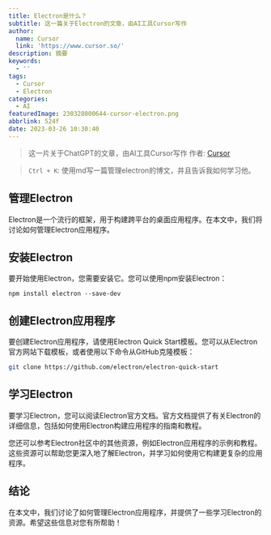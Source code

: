 ```yaml
---
title: Electron是什么？
subtitle: 这一篇关于Electron的文章，由AI工具Cursor写作
author:
  name: Cursor
  link: 'https://www.cursor.so/'
description: 摘要
keywords:
  - ''
tags:
  - Cursor
  - Electron
categories:
  - AI
featuredImage: 230328000644-cursor-electron.png
abbrlink: 524f
date: 2023-03-26 10:30:40
---
```


> 这一片关于ChatGPT的文章，由AI工具Cursor写作
作者: [Cursor](https://www.cursor.so/)

<!--more-->
> `Ctrl + K`: 使用md写一篇管理electron的博文，并且告诉我如何学习他。

## 管理Electron

Electron是一个流行的框架，用于构建跨平台的桌面应用程序。在本文中，我们将讨论如何管理Electron应用程序。

## 安装Electron

要开始使用Electron，您需要安装它。您可以使用npm安装Electron：

```
npm install electron --save-dev
```

## 创建Electron应用程序

要创建Electron应用程序，请使用Electron Quick Start模板。您可以从Electron官方网站下载模板，或者使用以下命令从GitHub克隆模板：

```bash
git clone https://github.com/electron/electron-quick-start
```

## 学习Electron

要学习Electron，您可以阅读Electron官方文档。官方文档提供了有关Electron的详细信息，包括如何使用Electron构建应用程序的指南和教程。

您还可以参考Electron社区中的其他资源，例如Electron应用程序的示例和教程。这些资源可以帮助您更深入地了解Electron，并学习如何使用它构建更复杂的应用程序。

## 结论

在本文中，我们讨论了如何管理Electron应用程序，并提供了一些学习Electron的资源。希望这些信息对您有所帮助！
